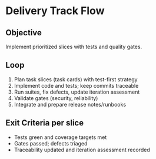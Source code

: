 # Delivery Track Flow

## Objective

Implement prioritized slices with tests and quality gates.

## Loop

1. Plan task slices (task cards) with test-first strategy
2. Implement code and tests; keep commits traceable
3. Run suites, fix defects, update iteration assessment
4. Validate gates (security, reliability)
5. Integrate and prepare release notes/runbooks


## Exit Criteria per slice

- Tests green and coverage targets met
- Gates passed; defects triaged
- Traceability updated and iteration assessment recorded

